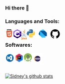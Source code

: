 ### Hi there 👋


### Languages and Tools:


<div <abbr title="Html"></abbr>
<a href="https://pt.wikipedia.org/wiki/HTML5" target="_blank"><img align="left" alt="HTML5" width="26px" src="https://raw.githubusercontent.com/github/explore/80688e429a7d4ef2fca1e82350fe8e3517d3494d/topics/html/html.png" </a> </div>

<div <abbr title="C#"></abbr>
<a href="https://docs.microsoft.com/pt-br/dotnet/csharp/" target="_blank"> <img align="left" width="26px" src="https://github.com/sidneysamir/logos/blob/main/c-sharp-c-seeklogo.com.svg"/> </a></div>

<div <abbr title="Java"></abbr>
<a href="https://en.wikipedia.org/wiki/Java_(programming_language)" target="_blank"> <img align="left" width="18px" src="https://github.com/sidneysamir/logos/blob/main/java.png"/> </a></div>

<div <abbr title="Python"></abbr>
<a href="https://www.python.org/" target="_blank"> <img align="left" width="26px" src="https://github.com/sidneysamir/logos/blob/main/python.svg"/> </a></div>

<div <abbr title="Dart"></abbr>
<a href="https://dart.dev/" target="_blank"> <img align="left" width="50px" src="https://github.com/sidneysamir/logos/blob/main/dart.png"/> </a></div>

<div <abbr title="Github"></abbr>
<a href="https://github.com/" target="_blank"> <img align="left" width="30px" src="https://github.com/sidneysamir/logos/blob/main/github.svg"/> </a></div>

<br />

### Softwares:


<div <abbr title="VsCode"></abbr>
<a href="https://code.visualstudio.com/" target="_blank"><img align="left" alt="HTML5" width="30px" src="https://github.com/sidneysamir/logos/blob/main/vscode.png" </a> </div>

<div <abbr title="Intelij"></abbr>
<a href="https://www.jetbrains.com/" target="_blank"> <img align="left" width="30px" src="https://github.com/sidneysamir/logos/blob/main/intelij.png"/> </a></div>

<div <abbr title="Android Studio"></abbr>
<a href="https://developer.android.com/studio" target="_blank"> <img align="left" width="26px" src="https://github.com/sidneysamir/logos/blob/main/AndroidStudio.png"/> </a></div>

<div <abbr title="Eclipse"></abbr>
<a href="https://www.eclipse.org/" target="_blank"> <img align="left" width="35px" src="https://github.com/sidneysamir/logos/blob/main/eclipse.png"/> </a></div>

<br />
<br />
<br />

[![Sidney's github stats](https://github-readme-stats.vercel.app/api?username=sidneysamir&include_all_commits=true&count_private=true&show_icons=true&line_height=20&title_color=FFFFFF&icon_color=FFFFFF&text_color=FFFFFF&bg_color=0D1117)](https://github.com/sidneysamir)
